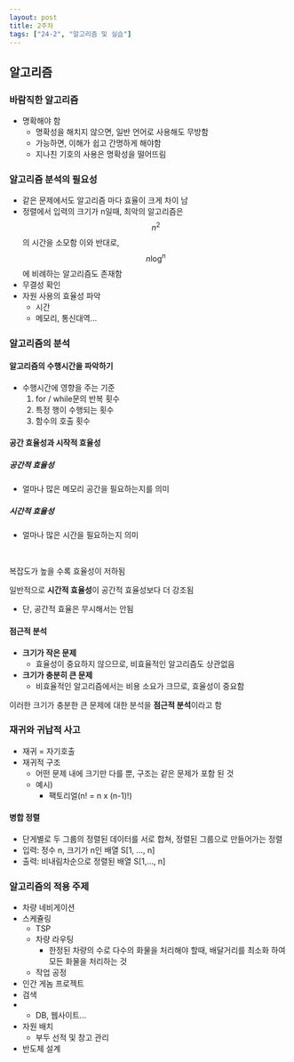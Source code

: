 ```yaml
---
layout: post
title: 2주차
tags: ["24-2", "알고리즘 및 실습"]
---
```


## 알고리즘

### 바람직한 알고리즘

- 명확해야 함
  - 명확성을 해치지 않으면, 일반 언어로 사용해도 무방함
  - 가능하면, 이해가 쉽고 간명하게 해야함
  - 지나친 기호의 사용은 명확성을 떨어뜨림

### 알고리즘 분석의 필요성

-  같은 문제에서도 알고리즘 마다 효율이 크게 차이 남
  - 정렬에서 입력의 크기가 n일때, 최악의 알고리즘은 $$n^2$$의 시간을 소모함
    이와 반대로,  $$ n\log^n$$에 비례하는 알고리즘도 존재함
- 무결성 확인
- 자원 사용의 효율성 파악
  - 시간
  - 메모리, 통신대역...

### 알고리즘의 분석

#### 알고리즘의 수행시간을 파악하기

- 수행시간에 영향을 주는 기준
  1. for / while문의 반복 횟수
  2. 특정 행이 수행되는 횟수
  3. 함수의 호출 횟수

#### 공간 효율성과 시작적 효율성

##### 공간적 효율성

- 얼마나 많은 메모리 공간을 필요하는지를 의미

##### 시간적 효율성

- 얼마나 많은 시간을 필요하는지 의미

<br>

복잡도가 높을 수록 효율성이 저하됨

일반적으로 **시간적 효율성**이 공간적 효율성보다 더 강조됨

- 단, 공간적 효율은 무시해서는 안됨

#### 점근적 분석

- **크기가 작은 문제**
  - 효율성이 중요하지 않으므로, 비효율적인 알고리즘도 상관없음
- **크기가 충분히 큰 문제**
  - 비효율적인 알고리즘에서는 비용 소요가 크므로, 효율성이 중요함

이러한 크기가 충분한 큰 문제에 대한 분석을 **점근적 분석**이라고 함





### 재귀와 귀납적 사고

- 재귀 = 자기호출
- 재귀적 구조
  - 어떤 문제 내에 크기만 다를 뿐, 구조는 같은 문제가 포함 된 것
  - 예시)
    - 팩토리얼(n! = n x (n-1)!)

#### 병합 정렬

- 단게별로 두 그룹의 정렬된 데이터를 서로 합쳐, 정렬된 그룹으로 만들어가는 정렬
- 입력: 정수 n, 크기가 n인 배열 S[1, ..., n]
- 출력: 비내림차순으로 정렬된 배열 S[1,..., n]

### 알고리즘의 적용 주제

- 차량 네비게이션
- 스케쥴링
  - TSP
  - 차량 라우팅
    - 한정된 차량의 수로 다수의 화물을 처리해야 할때, 배달거리를 최소화 하여 모든 화물을 처리하는 것
  - 작업 공정
- 인간 게놈 프로젝트
- 검색
- - DB, 웹사이트...
- 자원 배치
  - 부두 선적 및 창고 관리
- 반도체 설계


